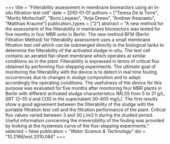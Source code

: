 +++
title = "Filterability assessment in membrane bioreactors using an in-situ filtration test cell"
date = 2010-01-01
authors = ["Teresa De la Torre", "Moritz Mottschall", "Boris Lesjean", "Anja Drews", "Andrew Iheanaetu", "Matthias Kraume"]
publication_types = ["2"]
abstract = "A new method for the assessment of the filterability in membrane bioreactors was tested for five months in four MBR units in Berlin. The new method BFM (Berlin Filtration Method) for filterability assessment uses a small membrane filtration test cell which can be submerged directly in the biological tanks to determine the filterability of the activated sludge in-situ. The test cell contains an aerated flat-sheet membrane which operates at similar conditions as in the plant. Filterability is expressed in terms of critical flux obtained by performing flux-stepping experiments. The ultimate goal of monitoring the filterability with the device is to detect in real time fouling occurrences due to changes in sludge composition and to adapt accordingly the operating conditions. The usefulness of the device for this purpose was evaluated for five months after monitoring four MBR plants in Berlin with different activated sludge characteristics (MLSS from 5 to 21 g/L, SRT 12–35 d and COD in the supernatant 30–400 mg/L). The first results show a good agreement between the filterability of the sludge with the portable filtration test cell and the filtration performance of the plant. Critical flux values varied between 3 and 30 L/m2 h during the studied period. Useful information concerning the irreversibility of the fouling was provided by looking at the hysteresis curve of the flux-stepping experiments."
selected = false
publication = "*Water Science & Technology*"
doi = "10.2166/wst.2010.084"
+++

